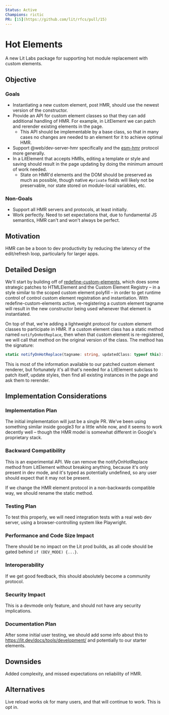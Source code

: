 ```yaml
---
Status: Active
Champions: rictic
PR: [15](https://github.com/lit/rfcs/pull/15)
---
```


# Hot Elements

A new Lit Labs package for supporting hot module replacement with custom elements.

## Objective

### Goals
- Instantiating a new custom element, post HMR, should use the newest version of the constructor.
- Provide an API for custom element classes so that they can add additional handling of HMR. For example, in LitElement we can patch and rerender existing elements in the page.
  - This API should be implementable by a base class, so that in many cases no changes are needed to an element for it to achieve optimal HMR.
- Support @web/dev-server-hmr specifically and the [esm-hmr](https://github.com/FredKSchott/esm-hmr) protocol more generally.
- In a LitElement that accepts HMRs, editing a template or style and saving should result in the page updating by doing the minimum amount of work needed.
  - State on HMR'd elements and the DOM should be preserved as much as possible,
    though native `#private` fields will likely not be preservable, nor
    state stored on module-local variables, etc.

### Non-Goals
- Support all HMR servers and protocols, at least initially.
- Work perfectly. Need to set expectations that, due to fundamental JS semantics, HMR can't and won't always be perfect.

## Motivation

HMR can be a boon to dev productivity by reducing the latency of the edit/refresh loop, particularly for larger apps.

## Detailed Design

We'll start by building off of [redefine-custom-elements](https://github.com/caridy/redefine-custom-elements), which does some strategic patches to HTMLElement and the Custom Element Registry – in a style similar to the scoped custom element polyfill – in order to get runtime control of control custom element registration and instantiation. With redefine-custom-elements active, re-registering a custom element tagname will result in the new constructor being used whenever that element is instantiated.

On top of that, we're adding a lightweight protocol for custom element classes to participate in HMR. If a custom element class has a static method named `notifyOnHotReplace`, then when that custom element is re-registered, we will call that method on the original version of the class. The method has the signature:

```typescript
static notifyOnHotReplace(tagname: string, updatedClass: typeof this): void;
```

This is most of the information available to our patched custom element renderer, but fortunately it's all that's needed for a LitElement subclass to patch itself, update styles, then find all existing instances in the page and ask them to rerender.

## Implementation Considerations

### Implementation Plan

The initial implementation will just be a single PR. We've been using something similar inside google3 for a little while now, and it seems to work decently well – though the HMR model is somewhat different in Google's proprietary stack.

### Backward Compatibility

This is an experimental API. We can remove the notifyOnHotReplace method from LitElement without breaking anything, because it's only present in dev mode, and it's typed as potentially undefined, so any user should expect that it may not be present.

If we change the HMR element protocol in a non-backwards compatible way, we should rename the static method.

### Testing Plan

To test this properly, we will need integration tests with a real web dev server, using a browser-controlling system like Playwright.

### Performance and Code Size Impact

There should be no impact on the Lit prod builds, as all code should be gated behind `if (DEV_MODE) {...}`.

### Interoperability

If we get good feedback, this should absolutely become a community protocol.

### Security Impact

This is a devmode only feature, and should not have any security implications.

### Documentation Plan

After some initial user testing, we should add some info about this to https://lit.dev/docs/tools/development/ and potentially to our starter elements.

## Downsides

Added complexity, and missed expectations on reliability of HMR.

## Alternatives

Live reload works ok for many users, and that will continue to work. This is opt in.
